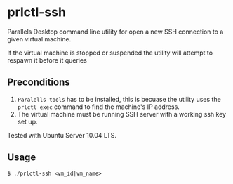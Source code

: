 prlctl-ssh
==========

Parallels Desktop command line utility for open a new SSH connection to a given virtual machine.

If the virtual machine is stopped or suspended the utility will attempt to respawn it before it queries 

## Preconditions

1. `Paralells tools` has to be installed, this is becuase the utility uses the `prlctl exec` command to find the machine's IP address.
2. The virtual machine must be running SSH server with a working ssh key set up.

Tested with Ubuntu Server 10.04 LTS.

## Usage

	$ ./prlctl-ssh <vm_id|vm_name>